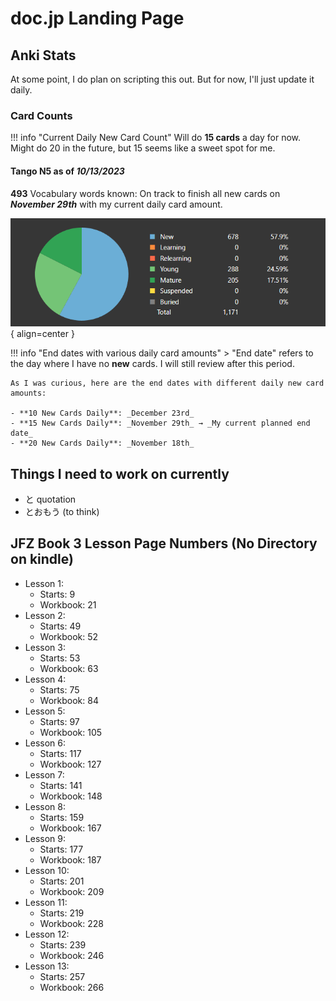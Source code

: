 # doc.jp Landing Page

## Anki Stats

At some point, I do plan on scripting this out. But for now, I'll just update it daily.

### Card Counts

!!! info "Current Daily New Card Count"
    Will do **15 cards** a day for now. Might do 20 in the future, but 15 seems like a sweet spot for me.

#### Tango N5 as of _10/13/2023_ 

**493** Vocabulary words known: On track to finish all new cards on **_November 29th_** with my current daily card amount.

![Card Counts](./assets/anki-stats/card-counts.png){ align=center }

!!! info "End dates with various daily card amounts"
    > "End date" refers to the day where I have no **new** cards. I will still review after this period.

    As I was curious, here are the end dates with different daily new card amounts:
    
    - **10 New Cards Daily**: _December 23rd_
    - **15 New Cards Daily**: _November 29th_ → _My current planned end date_
    - **20 New Cards Daily**: _November 18th_

## Things I need to work on currently

- と quotation
- とおもう (to think)

## JFZ Book 3 Lesson Page Numbers (No Directory on kindle)

- Lesson 1:
    - Starts: 9
    - Workbook: 21
- Lesson 2:
    - Starts: 49
    - Workbook: 52
- Lesson 3:
    - Starts: 53
    - Workbook: 63
- Lesson 4:
    - Starts: 75
    - Workbook: 84
- Lesson 5:
    - Starts: 97
    - Workbook: 105
- Lesson 6:
    - Starts: 117
    - Workbook: 127
- Lesson 7:
    - Starts: 141
    - Workbook: 148
- Lesson 8:
    - Starts: 159
    - Workbook: 167
- Lesson 9:
    - Starts: 177
    - Workbook: 187
- Lesson 10:
    - Starts: 201
    - Workbook: 209
- Lesson 11:
    - Starts: 219
    - Workbook: 228
- Lesson 12:
    - Starts: 239
    - Workbook: 246
- Lesson 13:
    - Starts: 257
    - Workbook: 266